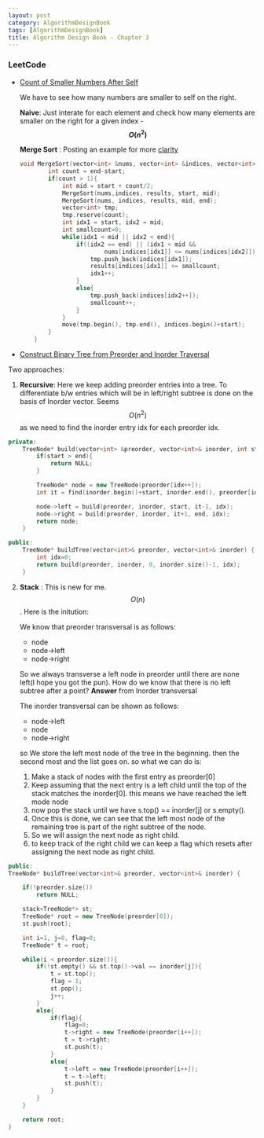 ```yaml
---
layout: post
category: AlgorithmDesignBook
tags: [AlgorithmDesignBook]
title: Algorithm Design Book - Chapter 3
---
```


### LeetCode

* [Count of Smaller Numbers After Self](https://leetcode.com/problems/count-of-smaller-numbers-after-self/)

    We have to see how many numbers are smaller to self on the right.

    **Naive**:
    Just interate for each element and check how many elements are smaller on the right for a given index  - **$$O(n^2)$$**

    **Merge Sort** :
    Posting an example for more [clarity](https://leetcode.com/problems/count-of-smaller-numbers-after-self/discuss/76607/C++-O(nlogn)-Time-O(n)-Space-MergeSort-Solution-with-Detail-Explanation)

    ```cpp
    void MergeSort(vector<int> &nums, vector<int> &indices, vector<int> &results, int start, int end){
            int count = end-start;
            if(count > 1){
                int mid = start + count/2;
                MergeSort(nums,indices, results, start, mid);
                MergeSort(nums, indices, results, mid, end);
                vector<int> tmp;
                tmp.reserve(count);
                int idx1 = start, idx2 = mid;
                int smallcount=0;
                while(idx1 < mid || idx2 < end){
                    if((idx2 == end) || (idx1 < mid &&
                            nums[indices[idx1]] <= nums[indices[idx2]])){
                        tmp.push_back(indices[idx1]);
                        results[indices[idx1]] += smallcount;
                        idx1++;
                    }
                    else{
                        tmp.push_back(indices[idx2++]);
                        smallcount++;
                    }
                }
                move(tmp.begin(), tmp.end(), indices.begin()+start);
            }
        }
    ```


* [Construct Binary Tree from Preorder and Inorder Traversal](https://leetcode.com/problems/construct-binary-tree-from-preorder-and-inorder-traversal/)

Two approaches:
   1. **Recursive**:
        Here we keep adding preorder entries into a tree. To differentiate b/w entries which will be in left/right subtree is done on the basis of Inorder vector. Seems $$O(n^2)$$ as we need to find the inorder entry idx for each preorder idx.

```cpp
private:
    TreeNode* build(vector<int> &preorder, vector<int>& inorder, int start, int end, int& idx){
        if(start > end){
            return NULL;
        }

        TreeNode* node = new TreeNode(preorder[idx++]);
        int it = find(inorder.begin()+start, inorder.end(), preorder[idx-1]) - inorder.begin();

        node->left = build(preorder, inorder, start, it-1, idx);
        node->right = build(preorder, inorder, it+1, end, idx);
        return node;
    }

public:
    TreeNode* buildTree(vector<int>& preorder, vector<int>& inorder) {
        int idx=0;
        return build(preorder, inorder, 0, inorder.size()-1, idx);
    }
```

   2. **Stack** :
        This is new for me. $$O(n)$$.
        Here is the initution:

        We know that preorder transversal is as follows:
        * node
        * node->left
        * node->right

        So we always transverse a left node in preorder until there are none left(I hope you got the pun). How do we know that there is no left subtree after a point? **Answer** from Inorder transversal

        The inorder transversal can be shown as follows:
        * node->left
        * node
        * node->right

        so We store the left most node of the tree in the beginning. then the second most and the list goes on.
        so what we can do is:
        1. Make a stack of nodes with the first entry as preorder[0]
        2. Keep assuming that the next entry is a left child until the top of the stack matches the inorder[0]. this means we have reached the left mode node
        3. now pop the stack until we have s.top() == inorder[j] or s.empty().
        4. Once this is done, we can see that the left most node of the remaining tree is part of the right subtree of the node.
        5. So we will assign the next node as right child.
        6. to keep track of the right child we can keep a flag which resets after assigning the next node as right child.

```cpp
public:
TreeNode* buildTree(vector<int>& preorder, vector<int>& inorder) {

    if(!preorder.size())
        return NULL;

    stack<TreeNode*> st;
    TreeNode* root = new TreeNode(preorder[0]);
    st.push(root);

    int i=1, j=0, flag=0;
    TreeNode* t = root;

    while(i < preorder.size()){
        if(!st.empty() && st.top()->val == inorder[j]){
            t = st.top();
            flag = 1;
            st.pop();
            j++;
        }
        else{
            if(flag){
                flag=0;
                t->right = new TreeNode(preorder[i++]);
                t = t->right;
                st.push(t);
            }
            else{
                t->left = new TreeNode(preorder[i++]);
                t = t->left;
                st.push(t);
            }
        }
    }

    return root;
}
```



